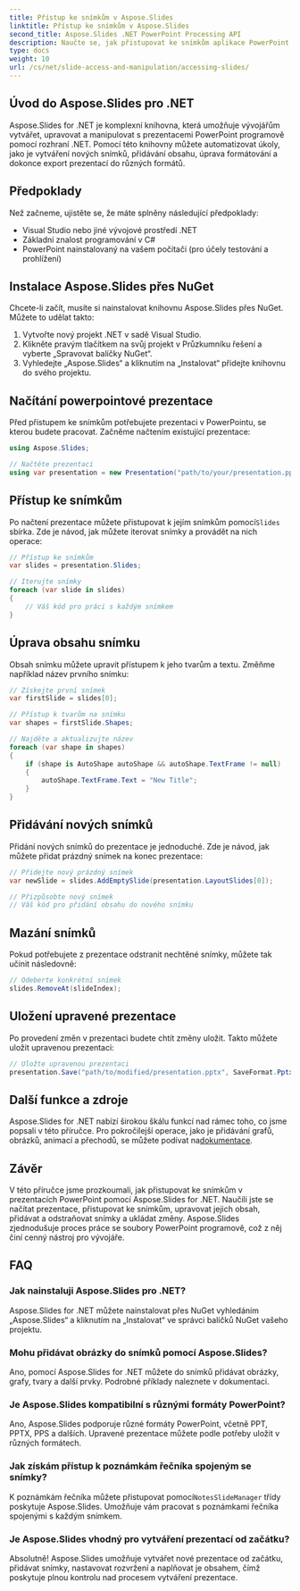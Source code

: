 ```yaml
---
title: Přístup ke snímkům v Aspose.Slides
linktitle: Přístup ke snímkům v Aspose.Slides
second_title: Aspose.Slides .NET PowerPoint Processing API
description: Naučte se, jak přistupovat ke snímkům aplikace PowerPoint a jak s nimi manipulovat pomocí programu Aspose.Slides for .NET. Tento podrobný průvodce pokrývá načítání, úpravy a ukládání prezentací spolu s příklady zdrojového kódu.
type: docs
weight: 10
url: /cs/net/slide-access-and-manipulation/accessing-slides/
---
```


## Úvod do Aspose.Slides pro .NET

Aspose.Slides for .NET je komplexní knihovna, která umožňuje vývojářům vytvářet, upravovat a manipulovat s prezentacemi PowerPoint programově pomocí rozhraní .NET. Pomocí této knihovny můžete automatizovat úkoly, jako je vytváření nových snímků, přidávání obsahu, úprava formátování a dokonce export prezentací do různých formátů.

## Předpoklady

Než začneme, ujistěte se, že máte splněny následující předpoklady:

- Visual Studio nebo jiné vývojové prostředí .NET
- Základní znalost programování v C#
- PowerPoint nainstalovaný na vašem počítači (pro účely testování a prohlížení)

## Instalace Aspose.Slides přes NuGet

Chcete-li začít, musíte si nainstalovat knihovnu Aspose.Slides přes NuGet. Můžete to udělat takto:

1. Vytvořte nový projekt .NET v sadě Visual Studio.
2. Klikněte pravým tlačítkem na svůj projekt v Průzkumníku řešení a vyberte „Spravovat balíčky NuGet“.
3. Vyhledejte „Aspose.Slides“ a kliknutím na „Instalovat“ přidejte knihovnu do svého projektu.

## Načítání powerpointové prezentace

Před přístupem ke snímkům potřebujete prezentaci v PowerPointu, se kterou budete pracovat. Začněme načtením existující prezentace:

```csharp
using Aspose.Slides;

// Načtěte prezentaci
using var presentation = new Presentation("path/to/your/presentation.pptx");
```

## Přístup ke snímkům

 Po načtení prezentace můžete přistupovat k jejím snímkům pomocí`Slides` sbírka. Zde je návod, jak můžete iterovat snímky a provádět na nich operace:

```csharp
// Přístup ke snímkům
var slides = presentation.Slides;

// Iterujte snímky
foreach (var slide in slides)
{
    // Váš kód pro práci s každým snímkem
}
```

## Úprava obsahu snímku

Obsah snímku můžete upravit přístupem k jeho tvarům a textu. Změňme například název prvního snímku:

```csharp
// Získejte první snímek
var firstSlide = slides[0];

// Přístup k tvarům na snímku
var shapes = firstSlide.Shapes;

// Najděte a aktualizujte název
foreach (var shape in shapes)
{
    if (shape is AutoShape autoShape && autoShape.TextFrame != null)
    {
        autoShape.TextFrame.Text = "New Title";
    }
}
```

## Přidávání nových snímků

Přidání nových snímků do prezentace je jednoduché. Zde je návod, jak můžete přidat prázdný snímek na konec prezentace:

```csharp
// Přidejte nový prázdný snímek
var newSlide = slides.AddEmptySlide(presentation.LayoutSlides[0]);

// Přizpůsobte nový snímek
// Váš kód pro přidání obsahu do nového snímku
```

## Mazání snímků

Pokud potřebujete z prezentace odstranit nechtěné snímky, můžete tak učinit následovně:

```csharp
// Odeberte konkrétní snímek
slides.RemoveAt(slideIndex);
```

## Uložení upravené prezentace

Po provedení změn v prezentaci budete chtít změny uložit. Takto můžete uložit upravenou prezentaci:

```csharp
// Uložte upravenou prezentaci
presentation.Save("path/to/modified/presentation.pptx", SaveFormat.Pptx);
```

## Další funkce a zdroje

 Aspose.Slides for .NET nabízí širokou škálu funkcí nad rámec toho, co jsme popsali v této příručce. Pro pokročilejší operace, jako je přidávání grafů, obrázků, animací a přechodů, se můžete podívat na[dokumentace](https://reference.aspose.com/slides/net/).

## Závěr

V této příručce jsme prozkoumali, jak přistupovat ke snímkům v prezentacích PowerPoint pomocí Aspose.Slides for .NET. Naučili jste se načítat prezentace, přistupovat ke snímkům, upravovat jejich obsah, přidávat a odstraňovat snímky a ukládat změny. Aspose.Slides zjednodušuje proces práce se soubory PowerPoint programově, což z něj činí cenný nástroj pro vývojáře.

## FAQ

### Jak nainstaluji Aspose.Slides pro .NET?

Aspose.Slides for .NET můžete nainstalovat přes NuGet vyhledáním „Aspose.Slides“ a kliknutím na „Instalovat“ ve správci balíčků NuGet vašeho projektu.

### Mohu přidávat obrázky do snímků pomocí Aspose.Slides?

Ano, pomocí Aspose.Slides for .NET můžete do snímků přidávat obrázky, grafy, tvary a další prvky. Podrobné příklady naleznete v dokumentaci.

### Je Aspose.Slides kompatibilní s různými formáty PowerPoint?

Ano, Aspose.Slides podporuje různé formáty PowerPoint, včetně PPT, PPTX, PPS a dalších. Upravené prezentace můžete podle potřeby uložit v různých formátech.

### Jak získám přístup k poznámkám řečníka spojeným se snímky?

 K poznámkám řečníka můžete přistupovat pomocí`NotesSlideManager` třídy poskytuje Aspose.Slides. Umožňuje vám pracovat s poznámkami řečníka spojenými s každým snímkem.

### Je Aspose.Slides vhodný pro vytváření prezentací od začátku?

Absolutně! Aspose.Slides umožňuje vytvářet nové prezentace od začátku, přidávat snímky, nastavovat rozvržení a naplňovat je obsahem, čímž poskytuje plnou kontrolu nad procesem vytváření prezentace.